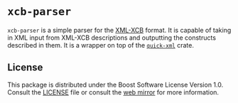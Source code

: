# `xcb-parser`

`xcb-parser` is a simple parser for the [XML-XCB](https://xcb.freedesktop.org/XmlXcb/) format. It is
capable of taking in XML input from XML-XCB descriptions and outputting the constructs described in
them. It is a wrapper on top of the [`quick-xml`](https://crates.io/crates/quick-xml) crate.

## License

This package is distributed under the Boost Software License Version 1.0.
Consult the [LICENSE](../LICENSE) file or consult the [web mirror] for
more information.

[web mirror]: https://www.boost.org/LICENSE_1_0.txt